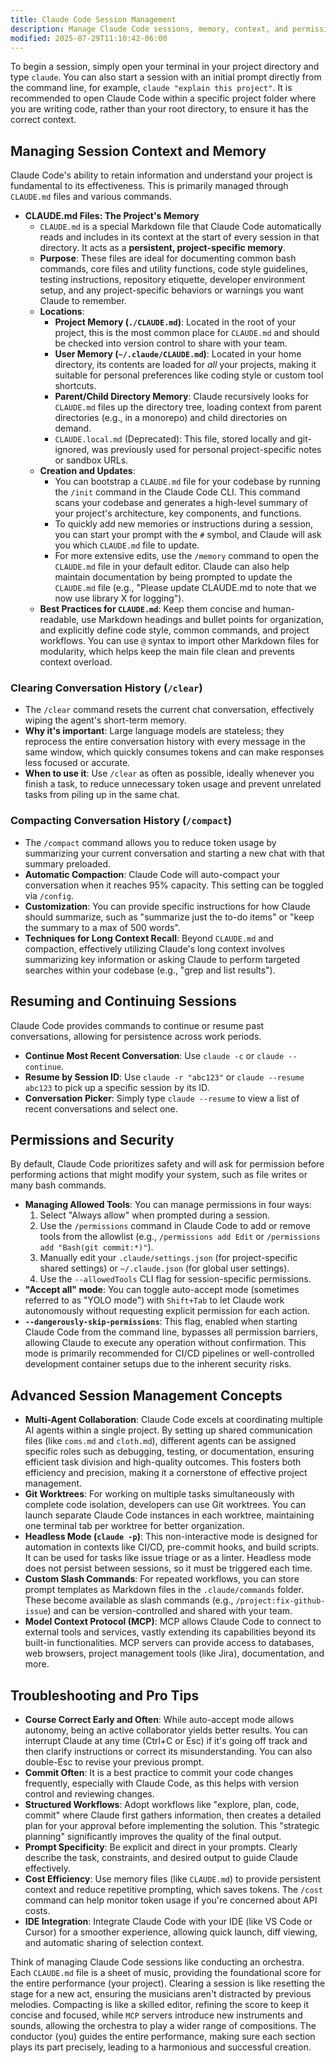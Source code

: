 ```yaml
---
title: Claude Code Session Management
description: Manage Claude Code sessions, memory, context, and permissions for optimal development workflows and cost efficiency
modified: 2025-07-29T11:10:42-06:00
---
```


To begin a session, simply open your terminal in your project directory and type `claude`. You can also start a session with an initial prompt directly from the command line, for example, `claude "explain this project"`. It is recommended to open Claude Code within a specific project folder where you are writing code, rather than your root directory, to ensure it has the correct context.

## Managing Session Context and Memory

Claude Code's ability to retain information and understand your project is fundamental to its effectiveness. This is primarily managed through `CLAUDE.md` files and various commands.

- **CLAUDE.md Files: The Project's Memory**
  - `CLAUDE.md` is a special Markdown file that Claude Code automatically reads and includes in its context at the start of every session in that directory. It acts as a **persistent, project-specific memory**.
  - **Purpose**: These files are ideal for documenting common bash commands, core files and utility functions, code style guidelines, testing instructions, repository etiquette, developer environment setup, and any project-specific behaviors or warnings you want Claude to remember.
  - **Locations**:
    - **Project Memory (`./CLAUDE.md`)**: Located in the root of your project, this is the most common place for `CLAUDE.md` and should be checked into version control to share with your team.
    - **User Memory (`~/.claude/CLAUDE.md`)**: Located in your home directory, its contents are loaded for _all_ your projects, making it suitable for personal preferences like coding style or custom tool shortcuts.
    - **Parent/Child Directory Memory**: Claude recursively looks for `CLAUDE.md` files up the directory tree, loading context from parent directories (e.g., in a monorepo) and child directories on demand.
    - `CLAUDE.local.md` (Deprecated): This file, stored locally and git-ignored, was previously used for personal project-specific notes or sandbox URLs.
  - **Creation and Updates**:
    - You can bootstrap a `CLAUDE.md` file for your codebase by running the `/init` command in the Claude Code CLI. This command scans your codebase and generates a high-level summary of your project's architecture, key components, and functions.
    - To quickly add new memories or instructions during a session, you can start your prompt with the `#` symbol, and Claude will ask you which `CLAUDE.md` file to update.
    - For more extensive edits, use the `/memory` command to open the `CLAUDE.md` file in your default editor. Claude can also help maintain documentation by being prompted to update the `CLAUDE.md` file (e.g., "Please update CLAUDE.md to note that we now use library X for logging").
  - **Best Practices for `CLAUDE.md`**: Keep them concise and human-readable, use Markdown headings and bullet points for organization, and explicitly define code style, common commands, and project workflows. You can use `@` syntax to import other Markdown files for modularity, which helps keep the main file clean and prevents context overload.

### Clearing Conversation History (`/clear`)

- The `/clear` command resets the current chat conversation, effectively wiping the agent's short-term memory.
- **Why it's important**: Large language models are stateless; they reprocess the entire conversation history with every message in the same window, which quickly consumes tokens and can make responses less focused or accurate.
- **When to use it**: Use `/clear` as often as possible, ideally whenever you finish a task, to reduce unnecessary token usage and prevent unrelated tasks from piling up in the same chat.

### Compacting Conversation History (`/compact`)

- The `/compact` command allows you to reduce token usage by summarizing your current conversation and starting a new chat with that summary preloaded.
- **Automatic Compaction**: Claude Code will auto-compact your conversation when it reaches 95% capacity. This setting can be toggled via `/config`.
- **Customization**: You can provide specific instructions for how Claude should summarize, such as "summarize just the to-do items" or "keep the summary to a max of 500 words".
- **Techniques for Long Context Recall**: Beyond `CLAUDE.md` and compaction, effectively utilizing Claude's long context involves summarizing key information or asking Claude to perform targeted searches within your codebase (e.g., "grep and list results").

## Resuming and Continuing Sessions

Claude Code provides commands to continue or resume past conversations, allowing for persistence across work periods.

- **Continue Most Recent Conversation**: Use `claude -c` or `claude --continue`.
- **Resume by Session ID**: Use `claude -r "abc123"` or `claude --resume abc123` to pick up a specific session by its ID.
- **Conversation Picker**: Simply type `claude --resume` to view a list of recent conversations and select one.

## Permissions and Security

By default, Claude Code prioritizes safety and will ask for permission before performing actions that might modify your system, such as file writes or many bash commands.

- **Managing Allowed Tools**: You can manage permissions in four ways:
  1. Select "Always allow" when prompted during a session.
  2. Use the `/permissions` command in Claude Code to add or remove tools from the allowlist (e.g., `/permissions add Edit` or `/permissions add "Bash(git commit:*)"`).
  3. Manually edit your `.claude/settings.json` (for project-specific shared settings) or `~/.claude.json` (for global user settings).
  4. Use the `--allowedTools` CLI flag for session-specific permissions.
- **"Accept all" mode**: You can toggle auto-accept mode (sometimes referred to as "YOLO mode") with `Shift+Tab` to let Claude work autonomously without requesting explicit permission for each action.
- **`--dangerously-skip-permissions`**: This flag, enabled when starting Claude Code from the command line, bypasses all permission barriers, allowing Claude to execute any operation without confirmation. This mode is primarily recommended for CI/CD pipelines or well-controlled development container setups due to the inherent security risks.

## Advanced Session Management Concepts

- **Multi-Agent Collaboration**: Claude Code excels at coordinating multiple AI agents within a single project. By setting up shared communication files (like `coms.md` and `cloth.md`), different agents can be assigned specific roles such as debugging, testing, or documentation, ensuring efficient task division and high-quality outcomes. This fosters both efficiency and precision, making it a cornerstone of effective project management.
- **Git Worktrees**: For working on multiple tasks simultaneously with complete code isolation, developers can use Git worktrees. You can launch separate Claude Code instances in each worktree, maintaining one terminal tab per worktree for better organization.
- **Headless Mode (`claude -p`)**: This non-interactive mode is designed for automation in contexts like CI/CD, pre-commit hooks, and build scripts. It can be used for tasks like issue triage or as a linter. Headless mode does not persist between sessions, so it must be triggered each time.
- **Custom Slash Commands**: For repeated workflows, you can store prompt templates as Markdown files in the `.claude/commands` folder. These become available as slash commands (e.g., `/project:fix-github-issue`) and can be version-controlled and shared with your team.
- **Model Context Protocol (MCP)**: MCP allows Claude Code to connect to external tools and services, vastly extending its capabilities beyond its built-in functionalities. MCP servers can provide access to databases, web browsers, project management tools (like Jira), documentation, and more.

## Troubleshooting and Pro Tips

- **Course Correct Early and Often**: While auto-accept mode allows autonomy, being an active collaborator yields better results. You can interrupt Claude at any time (Ctrl+C or Esc) if it's going off track and then clarify instructions or correct its misunderstanding. You can also double-Esc to revise your previous prompt.
- **Commit Often**: It is a best practice to commit your code changes frequently, especially with Claude Code, as this helps with version control and reviewing changes.
- **Structured Workflows**: Adopt workflows like "explore, plan, code, commit" where Claude first gathers information, then creates a detailed plan for your approval before implementing the solution. This "strategic planning" significantly improves the quality of the final output.
- **Prompt Specificity**: Be explicit and direct in your prompts. Clearly describe the task, constraints, and desired output to guide Claude effectively.
- **Cost Efficiency**: Use memory files (like `CLAUDE.md`) to provide persistent context and reduce repetitive prompting, which saves tokens. The `/cost` command can help monitor token usage if you're concerned about API costs.
- **IDE Integration**: Integrate Claude Code with your IDE (like VS Code or Cursor) for a smoother experience, allowing quick launch, diff viewing, and automatic sharing of selection context.

Think of managing Claude Code sessions like conducting an orchestra. Each `CLAUDE.md` file is a sheet of music, providing the foundational score for the entire performance (your project). Clearing a session is like resetting the stage for a new act, ensuring the musicians aren't distracted by previous melodies. Compacting is like a skilled editor, refining the score to keep it concise and focused, while `MCP` servers introduce new instruments and sounds, allowing the orchestra to play a wider range of compositions. The conductor (you) guides the entire performance, making sure each section plays its part precisely, leading to a harmonious and successful creation.
